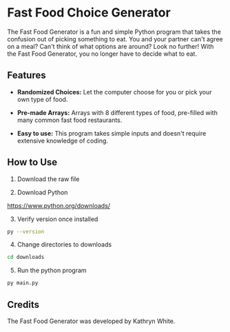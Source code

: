 # Fast Food Choice Generator

The Fast Food Generator is a fun and simple Python program that takes the confusion out of picking something to eat. You and your partner can't agree on a meal? Can't think of what options are around? Look no further! With the Fast Food Generator, you no longer have to decide what to eat.

## Features

- __Randomized Choices:__ Let the computer choose for you or pick your own type of food. 

- __Pre-made Arrays:__  Arrays with 8 different types of food, pre-filled with many common fast food restaurants.

- __Easy to use:__ This program takes simple inputs and doesn't require extensive knowledge of coding.


## How to Use

1. Download the raw file
   
2. Download Python

https://www.python.org/downloads/

3. Verify version once installed

```bash
py --version
```

4. Change directories to downloads
```bash
cd downloads
```

5. Run the python program
```bash
py main.py
```

## Credits

The Fast Food Generator was developed by Kathryn White.
